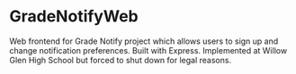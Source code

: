 GradeNotifyWeb
==============

Web frontend for Grade Notify project which allows users to sign up and change notification preferences. Built with Express. Implemented at Willow Glen High School but forced to shut down for legal reasons.

